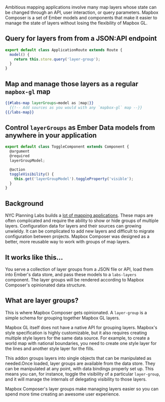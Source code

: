 <p class="text-xl leading-normal lg:font-light lg:text-2xl mt-8 lg:-mr-8 lg:-ml-8 lg:text-justify">Ambitious mapping applications involve many map layers whose state can be changed through an API, user interaction, or query parameters. Mapbox Composer is a set of Ember models and components that make it easier to manage the state of layers without losing the flexibility of Mapbox GL.</p>

## Query for layers from from a JSON:API endpoint

```javascript
export default class ApplicationRoute extends Route {
  model() {
    return this.store.query('layer-group');
  }
}
```

## Map and manage those layers as a regular `mapbox-gl` map

```handlebars
{{#labs-map layerGroups=model as |map|}}
  {{!-- Add sources as you would with any `mapbox-gl` map --}}
{{/labs-map}}
```

## Control `layerGroups` as Ember Data models from anywhere in your application

```javascript
export default class ToggleComponent extends Component {
  @argument
  @required
  layerGroupModel;

  @action
  toggleVisibility() {
    this.get('layerGroupModel').toggleProperty('visible');
  }
}
```

## Background
NYC Planning Labs builds a [lot of mapping applications](https://planninglabs.nyc/projects/). These maps are often complicated and require the ability to show or hide groups of multiple layers. Configuration data for layers and their sources can growing unwieldy. It can be complicated to add new layers and difficult to migrate configuration between projects. Mapbox Composer was designed as a better, more reusable way to work with groups of map layers.

## It works like this&hellip;
You serve a collection of layer groups from a JSON file or API, load them into Ember's data store, and pass these models to a `labs-layers` component. The layer groups will be rendered according to Mapbox Composer's opinionated data structure.

## What are layer groups?
This is where Mapbox Composer gets opinionated.  A `layer-group` is a simple schema for grouping together Mapbox GL layers.

Mapbox GL itself does not have a native API for grouping layers. Mapbox's style specification is highly customizable, but it also requires creating multiple style layers for the same data source. For example, to create a world map with national boundaries, you need to create one style layer for the lines and another style layer for the fills.

This addon groups layers into single objects that can be manipulated as needed.Once loaded, layer groups are available from the data store. They can be manipulated at any point, with data bindings properly set up. This means you can, for instance, toggle the visibility of a particular `layer-group`, and it will manage the internals of delegating visibility to those layers.

Mapbox Composer's layer groups make managing layers easier so you can spend more time creating an awesome user experience.
